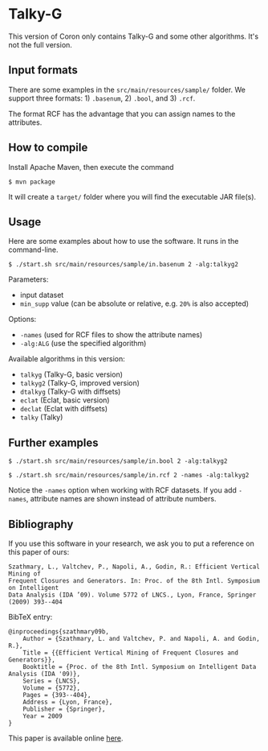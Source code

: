 Talky-G
=======

This version of Coron only contains Talky-G and some
other algorithms. It's not the full version.

Input formats
-------------

There are some examples in the `src/main/resources/sample/` folder.
We support three formats: 1) `.basenum`, 2) `.bool`, and 3) `.rcf`.

The format RCF has the advantage that you can assign names
to the attributes.

How to compile
--------------

Install Apache Maven, then execute the command

    $ mvn package

It will create a `target/` folder where you will find
the executable JAR file(s).

Usage
-----

Here are some examples about how to use the software.
It runs in the command-line.

    $ ./start.sh src/main/resources/sample/in.basenum 2 -alg:talkyg2

Parameters:
* input dataset
* `min_supp` value (can be absolute or relative, e.g. `20%` is also accepted)

Options:
* `-names` (used for RCF files to show the attribute names)
* `-alg:ALG` (use the specified algorithm)

Available algorithms in this version:
* `talkyg` (Talky-G, basic version)
* `talkyg2` (Talky-G, improved version)
* `dtalkyg` (Talky-G with diffsets)
* `eclat` (Eclat, basic version)
* `declat` (Eclat with diffsets)
* `talky` (Talky)

Further examples
----------------

    $ ./start.sh src/main/resources/sample/in.bool 2 -alg:talkyg2

    $ ./start.sh src/main/resources/sample/in.rcf 2 -names -alg:talkyg2

Notice the `-names` option when working with RCF datasets.
If you add `-names`, attribute names are shown instead of
attribute numbers.

Bibliography
------------

If you use this software in your research, we ask you to
put a reference on this paper of ours:

    Szathmary, L., Valtchev, P., Napoli, A., Godin, R.: Efficient Vertical Mining of
    Frequent Closures and Generators. In: Proc. of the 8th Intl. Symposium on Intelligent
    Data Analysis (IDA ’09). Volume 5772 of LNCS., Lyon, France, Springer (2009) 393--404

BibTeX entry:

    @inproceedings{szathmary09b,
        Author = {Szathmary, L. and Valtchev, P. and Napoli, A. and Godin, R.},
        Title = {{Efficient Vertical Mining of Frequent Closures and Generators}},
        Booktitle = {Proc. of the 8th Intl. Symposium on Intelligent Data Analysis (IDA '09)},
        Series = {LNCS},
        Volume = {5772},
        Pages = {393--404},
        Address = {Lyon, France},
        Publisher = {Springer},
        Year = 2009
    }

This paper is available online [here](http://www.loria.fr/~szathmar/pmwiki/uploads/Acad/szathmary09c.pdf).

